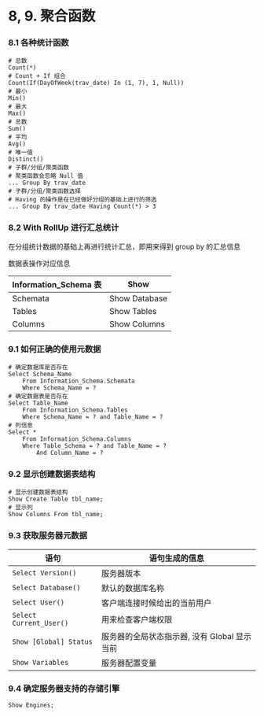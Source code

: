 # 8, 9. 聚合函数

### 8.1 各种统计函数

```
# 总数
Count(*)
# Count + If 组合
Count(If(DayOfWeek(trav_date) In (1, 7), 1, Null))
# 最小
Min()
# 最大
Max()
# 总数
Sum()
# 平均
Avg()
# 唯一值
Distinct()
# 子群/分组/聚类函数
# 聚类函数会忽略 Null 值
... Group By trav_date
# 子群/分组/聚类函数选择
# Having 的操作是在已经做好分组的基础上进行的筛选
... Group By trav_date Having Count(*) > 3
```

### 8.2 With RollUp 进行汇总统计

在分组统计数据的基础上再进行统计汇总，即用来得到 group by 的汇总信息

数据表操作对应信息

| Information_Schema 表 | Show          |
|----------------------|---------------|
| Schemata             | Show Database |
| Tables               | Show Tables   |
| Columns              | Show Columns  |

### 9.1 如何正确的使用元数据

```
# 确定数据库是否存在
Select Schema_Name
    From Information_Schema.Schemata
    Where Schema_Name = ?
# 确定数据表是否存在
Select Table_Name
    From Information_Schema.Tables
    Where Schema_Name = ? and Table_Name = ?
# 列信息
Select *
    From Information_Schema.Columns
    Where Table_Schema = ? and Table_Name = ?
        And Column_Name = ?
```

### 9.2 显示创建数据表结构

```
# 显示创建数据表结构
Show Create Table tbl_name;
# 显示列
Show Columns From tbl_name;
```

### 9.3 获取服务器元数据

| 语句                      | 语句生成的信息                     |
|-------------------------|-----------------------------|
| `Select Version()`      | 服务器版本                       |
| `Select Database()`     | 默认的数据库名称                    |
| `Select User()`         | 客户端连接时候给出的当前用户              |
| `Select Current_User()` | 用来检查客户端权限                   |
| `Show [Global] Status`  | 服务器的全局状态指示器, 没有 Global 显示当前 |
| `Show Variables`        | 服务器配置变量                     |

### 9.4 确定服务器支持的存储引擎

```
Show Engines;
```

